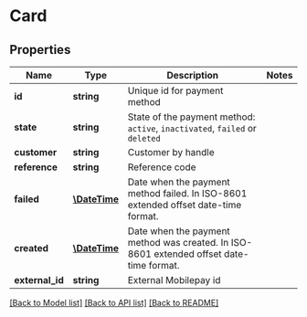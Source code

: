 # Card

## Properties
Name | Type | Description | Notes
------------ | ------------- | ------------- | -------------
**id** | **string** | Unique id for payment method |
**state** | **string** | State of the payment method: `active`, `inactivated`, `failed` or `deleted` |
**customer** | **string** | Customer by handle |
**reference** | **string** | Reference code |
**failed** | [**\DateTime**](\DateTime.md) | Date when the payment method failed. In ISO-8601 extended offset date-time format. | 
**created** | [**\DateTime**](\DateTime.md) | Date when the payment method was created. In ISO-8601 extended offset date-time format. |
**external_id** | **string** | External Mobilepay id |

[[Back to Model list]](../../README.md#documentation-for-models) [[Back to API list]](../../README.md#documentation-for-api-endpoints) [[Back to README]](../../README.md)


